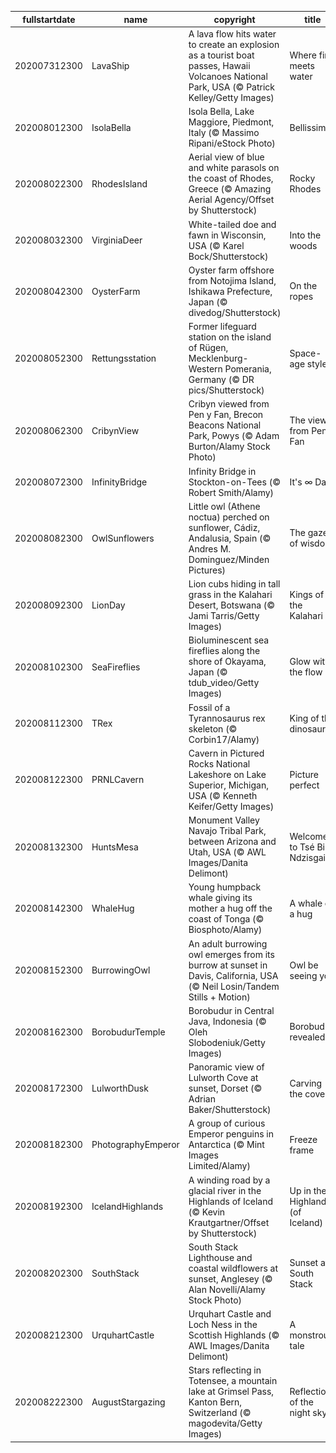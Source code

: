 |fullstartdate|name|copyright|title|image|
|--|--|--|--|--|
202007312300|LavaShip|A lava flow hits water to create an explosion as a tourist boat passes, Hawaii Volcanoes National Park, USA  (© Patrick Kelley/Getty Images)|Where fire meets water|![](/en-GB/2020/08/202007312300LavaShip.jpg)|
202008012300|IsolaBella|Isola Bella, Lake Maggiore, Piedmont, Italy (© Massimo Ripani/eStock Photo)|Bellissima!|![](/en-GB/2020/08/202008012300IsolaBella.jpg)|
202008022300|RhodesIsland|Aerial view of blue and white parasols on the coast of Rhodes, Greece (© Amazing Aerial Agency/Offset by Shutterstock)|Rocky Rhodes|![](/en-GB/2020/08/202008022300RhodesIsland.jpg)|
202008032300|VirginiaDeer|White-tailed doe and fawn in Wisconsin, USA (© Karel Bock/Shutterstock)|Into the woods|![](/en-GB/2020/08/202008032300VirginiaDeer.jpg)|
202008042300|OysterFarm|Oyster farm offshore from Notojima Island, Ishikawa Prefecture, Japan (© divedog/Shutterstock)|On the ropes|![](/en-GB/2020/08/202008042300OysterFarm.jpg)|
202008052300|Rettungsstation|Former lifeguard station on the island of Rügen, Mecklenburg-Western Pomerania, Germany (© DR pics/Shutterstock)|Space-age style|![](/en-GB/2020/08/202008052300Rettungsstation.jpg)|
202008062300|CribynView|Cribyn viewed from Pen y Fan, Brecon Beacons National Park, Powys (© Adam Burton/Alamy Stock Photo)|The view from Pen y Fan|![](/en-GB/2020/08/202008062300CribynView.jpg)|
202008072300|InfinityBridge|Infinity Bridge in Stockton-on-Tees (© Robert Smith/Alamy)|It's ∞ Day!|![](/en-GB/2020/08/202008072300InfinityBridge.jpg)|
202008082300|OwlSunflowers|Little owl (Athene noctua) perched on sunflower, Cádiz, Andalusia, Spain (© Andres M. Dominguez/Minden Pictures)|The gaze of wisdom|![](/en-GB/2020/08/202008082300OwlSunflowers.jpg)|
202008092300|LionDay|Lion cubs hiding in tall grass in the Kalahari Desert, Botswana (© Jami Tarris/Getty Images)|Kings of the Kalahari|![](/en-GB/2020/08/202008092300LionDay.jpg)|
202008102300|SeaFireflies|Bioluminescent sea fireflies along the shore of Okayama, Japan (© tdub_video/Getty Images)|Glow with the flow|![](/en-GB/2020/08/202008102300SeaFireflies.jpg)|
202008112300|TRex|Fossil of a Tyrannosaurus rex skeleton (© Corbin17/Alamy)|King of the dinosaurs|![](/en-GB/2020/08/202008112300TRex.jpg)|
202008122300|PRNLCavern|Cavern in Pictured Rocks National Lakeshore on Lake Superior, Michigan, USA (© Kenneth Keifer/Getty Images)|Picture perfect|![](/en-GB/2020/08/202008122300PRNLCavern.jpg)|
202008132300|HuntsMesa|Monument Valley Navajo Tribal Park, between Arizona and Utah, USA (© AWL Images/Danita Delimont)|Welcome to Tsé Biiʼ Ndzisgaii|![](/en-GB/2020/08/202008132300HuntsMesa.jpg)|
202008142300|WhaleHug|Young humpback whale giving its mother a hug off the coast of Tonga (© Biosphoto/Alamy)|A whale of a hug|![](/en-GB/2020/08/202008142300WhaleHug.jpg)|
202008152300|BurrowingOwl|An adult burrowing owl emerges from its burrow at sunset in Davis, California, USA (© Neil Losin/Tandem Stills + Motion)|Owl be seeing you|![](/en-GB/2020/08/202008152300BurrowingOwl.jpg)|
202008162300|BorobudurTemple|Borobudur in Central Java, Indonesia (© Oleh Slobodeniuk/Getty Images)|Borobudur revealed|![](/en-GB/2020/08/202008162300BorobudurTemple.jpg)|
202008172300|LulworthDusk|Panoramic view of Lulworth Cove at sunset, Dorset (© Adrian Baker/Shutterstock)|Carving the cove|![](/en-GB/2020/08/202008172300LulworthDusk.jpg)|
202008182300|PhotographyEmperor|A group of curious Emperor penguins in Antarctica (© Mint Images Limited/Alamy)|Freeze frame|![](/en-GB/2020/08/202008182300PhotographyEmperor.jpg)|
202008192300|IcelandHighlands|A winding road by a glacial river in the Highlands of Iceland (© Kevin Krautgartner/Offset by Shutterstock)|Up in the Highlands (of Iceland)|![](/en-GB/2020/08/202008192300IcelandHighlands.jpg)|
202008202300|SouthStack|South Stack Lighthouse and coastal wildflowers at sunset, Anglesey (© Alan Novelli/Alamy Stock Photo)|Sunset at South Stack|![](/en-GB/2020/08/202008202300SouthStack.jpg)|
202008212300|UrquhartCastle|Urquhart Castle and Loch Ness in the Scottish Highlands (© AWL Images/Danita Delimont)|A monstrous tale|![](/en-GB/2020/08/202008212300UrquhartCastle.jpg)|
202008222300|AugustStargazing|Stars reflecting in Totensee, a mountain lake at Grimsel Pass, Kanton Bern, Switzerland (© magodevita/Getty Images)|Reflections of the night sky|![](/en-GB/2020/08/202008222300AugustStargazing.jpg)|
